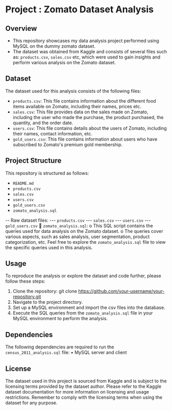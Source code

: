 # Project : Zomato Dataset Analysis
## Overview
-	This repository showcases my data analysis project performed using MySQL on the dummy zomato dataset. 
-	The dataset was obtained from Kaggle and consists of several files such as: `products.csv`, `sales.csv` etc, which were used to gain insights and perform various analysis on the Zomato dataset. 
## Dataset
The dataset used for this analysis consists of the following files:
-	`products.csv`: This file contains information about the different food items available on Zomato, including their names, prices etc.
-	`sales.csv`: This file provides data on the sales made on Zomato, including the user who made the purchase, the product purchased, the quantity, and the order date.
-	`users.csv`: This file contains details about the users of Zomato, including their names, contact information, etc.
-	`gold_users.csv`: This file contains information about users who have subscribed to Zomato's premium gold membership.
## Project Structure
This repository is structured as follows:
-	`README.md`
-	`products.csv`
-	`sales.csv`
-	`users.csv`
-	`gold_users.csv`
-	`zomato_analysis.sql`

-- Raw dataset files:
--- `products.csv`
--- `sales.csv`
--- `users.csv` 
--- `gold_users.csv`
	`zomato_analysis.sql`: 
o	This SQL script contains the queries used for data analysis on the Zomato dataset.
o	The queries cover various aspects, such as sales analysis, user segmentation, product categorization, etc.
Feel free to explore the `zomato_analysis.sql` file to view the specific queries used in this analysis.
## Usage
To reproduce the analysis or explore the dataset and code further, please follow these steps:
1.	Clone the repository:
git clone https://github.com/your-username/your-repository.git
2.	Navigate to the project directory.
3.	Set up a MySQL environment and import the csv files into the database.
4.	Execute the SQL queries from the `zomato_analysis.sql` file in your MySQL environment to perform the analysis.
## Dependencies
The following dependencies are required to run the `census_2011_analysis.sql` file:
•	MySQL server and client
## License
The dataset used in this project is sourced from Kaggle and is subject to the licensing terms provided by the dataset author. Please refer to the Kaggle dataset documentation for more information on licensing and usage restrictions.
Remember to comply with the licensing terms when using the dataset for any purpose.

